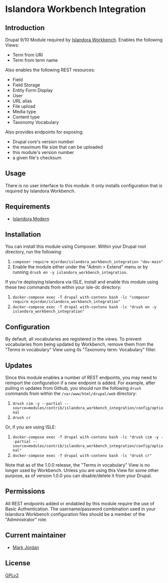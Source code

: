 # Islandora Workbench Integration

## Introduction

Drupal 9/10 Module required by [Islandora Workbench](https://github.com/mjordan/islandora_workbench). Enables the following Views:

* Term from URI
* Term from term name

Also enables the following REST resources:

* Field
* Field Storage
* Entity Form Display
* User
* URL alias
* File upload
* Media type
* Content type
* Taxonomy Vocabulary

Also provides endpoints for exposing:

* Drupal core's version number
* the maximum file size that can be uploaded
* this module's version number
* a given file's checksum

## Usage

There is no user interface to this module. It only installs configuration that is required by Islandora Workbench.

## Requirements

* [Islandora Modern](https://github.com/Islandora/islandora)

## Installation

You can install this module using Composer. Within your Drupal root directory, run the following:

1. `composer require mjordan/islandora_workbench_integration "dev-main"`
1. Enable the module either under the "Admin > Extend" menu or by running `drush en -y islandora_workbench_integration`.

If you're deploying Islandora via ISLE, install and enable this module using these two commands from within your isle-dc directory:

1. `docker-compose exec -T drupal with-contenv bash -lc "composer require mjordan/islandora_workbench_integration"`
2. `docker-compose exec -T drupal with-contenv bash -lc "drush en -y islandora_workbench_integration"`

## Configuration

By default, all vocabularies are registered in the views. To prevent vocabularies from being updated by Workbench, remove them from the "Terms in vocabulary" View using its "Taxonomy term: Vocabulary" filter.

## Updates

Since this module enables a number of REST endpoints, you may need to reimport the configuration if a new endpoint is added. For example, after pulling in updates from Github, you should run the following `drush` commands from within the `/var/www/html/drupal/web` directory:

1. `drush cim -y --partial --source=modules/contrib/islandora_workbench_integration/config/optional`
1. `drush cr`

Or, if you are using ISLE:

1. `docker-compose exec -T drupal with-contenv bash -lc "drush cim -y --partial --source=modules/contrib/islandora_workbench_integration/config/optional"`
1. `docker-compose exec -T drupal with-contenv bash -lc "drush cr"`

Note that as of the 1.0.0 release, the "Terms in vocabulary" View is no longer used by Workbench. Unless you are using this View for some other purpose, as of version 1.0.0 you can disable/delete it from your Drupal. 

## Permissions

All REST endpoints added or endabled by this module require the use of Basic Authentication. The username/password combination used in your Islandora Workbench configuration files should be a member of the "Administrator" role.

## Current maintainer

* [Mark Jordan](https://github.com/mjordan)

## License

[GPLv2](http://www.gnu.org/licenses/gpl-2.0.txt)
